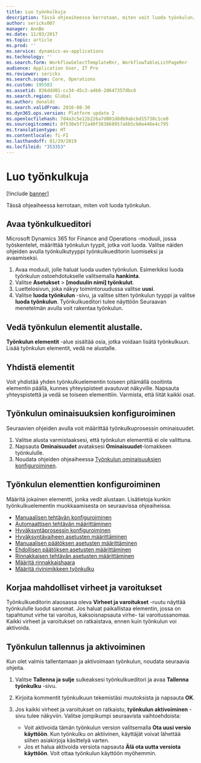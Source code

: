 ```yaml
---
title: Luo työnkulkuja
description: Tässä ohjeaiheessa kerrotaan, miten voit luoda työnkulun.
author: sericks007
manager: AnnBe
ms.date: 11/03/2017
ms.topic: article
ms.prod: ''
ms.service: dynamics-ax-applications
ms.technology: ''
ms.search.form: WorkflowSelectTemplateRnr, WorkflowTableListPageRnr
audience: Application User, IT Pro
ms.reviewer: sericks
ms.search.scope: Core, Operations
ms.custom: 195583
ms.assetid: 836ddd01-cc34-45c3-a4b0-20647357dbc6
ms.search.region: Global
ms.author: donaldc
ms.search.validFrom: 2016-08-30
ms.dyn365.ops.version: Platform update 2
ms.openlocfilehash: 7d4a3c5e12b226a7d801d8db9abcbd15738c1ce0
ms.sourcegitcommit: 0f530e5f72a40f383868957a6b5cb0e446e4c795
ms.translationtype: HT
ms.contentlocale: fi-FI
ms.lasthandoff: 01/29/2019
ms.locfileid: "353353"
---
```

# <a name="create-workflows"></a>Luo työnkulkuja

[!include [banner](../includes/banner.md)]

Tässä ohjeaiheessa kerrotaan, miten voit luoda työnkulun.

## <a name="open-the-workflow-editor"></a>Avaa työnkulkueditori

Microsoft Dynamics 365 for Finance and Operations -moduuli, jossa työskentelet, määrittää työnkulun tyypit, jotka voit luoda. Valitse näiden ohjeiden avulla työnkulkutyyppi työnkulkueditorin luomiseksi ja avaamiseksi.

1. Avaa moduuli, jolle haluat luoda uuden työnkulun. Esimerkiksi luoda työnkulun ostoehdotukselle valitsemalla **hankinta**.
2. Valitse **Asetukset** &gt; **\[moduulin nimi\] työnkulut**.
3. Luettelosivun, joka näkyy toimintoruudussa valitse **uusi**.
4. Valitse **luoda työnkulun** -sivu, ja valitse sitten työnkulun tyyppi ja valitse **luoda työnkulun**. Työnkulkueditori tulee näyttöön Seuraavan menetelmän avulla voit rakentaa työnkulun.

## <a name="drag-workflow-elements-onto-the-canvas"></a>Vedä työnkulun elementit alustalle.

**Työnkulun elementit** -alue sisältää osia, jotka voidaan lisätä työnkulkuun. Lisää työnkulun elementit, vedä ne alustalle.

## <a name="connect-the-elements"></a>Yhdistä elementit

Voit yhdistää yhden työnkulkuelementin toiseen pitämällä osoitinta elementin päällä, kunnes yhteyspisteet avautuvat näkyville. Napsauta yhteyspistettä ja vedä se toiseen elementtiin. Varmista, että liität kaikki osat.

## <a name="configure-the-properties-of-the-workflow"></a>Työnkulun ominaisuuksien konfiguroiminen

Seuraavien ohjeiden avulla voit määrittää työnkulkuprosessin ominaisuudet.

1. Valitse alusta varmistaaksesi, että työnkulun elementtiä ei ole valittuna.
2. Napsauta **Ominaisuudet** avataksesi **Ominaisuudet**-lomakkeen työnkululle.
3. Noudata ohjeiden ohjeaiheessa [Työnkulun ominaisuuksien konfiguroiminen](configure-workflow-properties.md).

## <a name="configure-the-elements-of-the-workflow"></a>Työnkulun elementtien konfiguroiminen

Määritä jokainen elementti, jonka vedit alustaan. Lisätietoja kunkin työnkulkuelementin muokkaamisesta on seuraavissa ohjeaiheissa.

- [Manuaalisen tehtävän konfiguroiminen](configure-manual-task-workflow.md)
- [Automaattisen tehtävän määrittäminen](configure-automated-task-workflow.md)
- [Hyväksyntäprosessin konfiguroiminen](configure-approval-process-workflow.md)
- [Hyväksyntävaiheen asetusten määrittäminen](configure-approval-step-workflow.md)
- [Manuaalisen päätöksen asetusten määrittäminen](configure-manual-decision-workflow.md)
- [Ehdollisen päätöksen asetusten määrittäminen](configure-conditional-decision-workflow.md)
- [Rinnakkaisen tehtävän asetusten määrittäminen](configure-parallel-activity-workflow.md)
- [Määritä rinnakkaishaara](configure-parallel-branch-workflow.md)
- [Määritä rivinimikkeen työnkulku](configure-line-item-workflow.md)

## <a name="resolve-any-errors-or-warnings"></a>Korjaa mahdolliset virheet ja varoitukset

Työnkulkueditorin alaosassa oleva **Virheet ja varoitukset** -ruutu näyttää työnkululle luodut sanomat. Jos haluat paikallistaa elementin, jossa on tapahtunut virhe tai varoitus, kaksoisnapsauta virhe- tai varoitussanomaa. Kaikki virheet ja varoitukset on ratkaistava, ennen kuin työnkulun voi aktivoida.

## <a name="save-and-activate-the-workflow"></a>Työnkulun tallennus ja aktivoiminen

Kun olet valmis tallentamaan ja aktivoimaan työnkulun, noudata seuraavia ohjeita.

1. Valitse **Tallenna ja sulje** sulkeaksesi työnkulkueditori ja avaa **Tallenna työnkulku** -sivu.
2. Kirjoita kommentit työnkulkuun tekemistäsi muutoksista ja napsauta **OK**.
3. Jos kaikki virheet ja varoitukset on ratkaistu, **työnkulun aktivoiminen** -sivu tulee näkyviin. Valitse jompikumpi seuraavista vaihtoehdoista:

    - Voit aktivoida tämän työnkulun version valitsemalla **Ota uusi versio käyttöön**. Kun työnkulku on aktiivinen, käyttäjät voivat lähettää siihen asiakirjoja käsittelyä varten.
    - Jos et halua aktivoida versiota napsauta **Älä ota uutta versiota käyttöön**. Voit ottaa työnkulun käyttöön myöhemmin.
